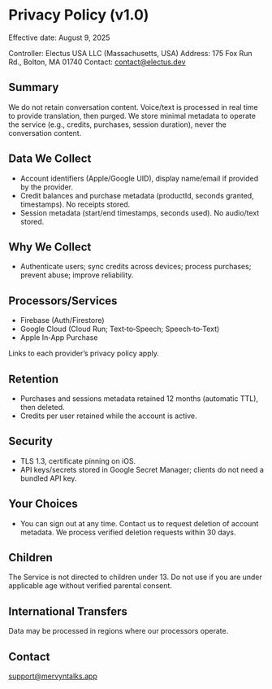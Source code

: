 # Privacy Policy (v1.0)

Effective date: August 9, 2025

Controller: Electus USA LLC (Massachusetts, USA)
Address: 175 Fox Run Rd., Bolton, MA 01740
Contact: contact@electus.dev

## Summary
We do not retain conversation content. Voice/text is processed in real time to provide translation, then purged. We store minimal metadata to operate the service (e.g., credits, purchases, session duration), never the conversation content.

## Data We Collect
- Account identifiers (Apple/Google UID), display name/email if provided by the provider.
- Credit balances and purchase metadata (productId, seconds granted, timestamps). No receipts stored.
- Session metadata (start/end timestamps, seconds used). No audio/text stored.

## Why We Collect
- Authenticate users; sync credits across devices; process purchases; prevent abuse; improve reliability.

## Processors/Services
- Firebase (Auth/Firestore)
- Google Cloud (Cloud Run; Text‑to‑Speech; Speech‑to‑Text)
- Apple In‑App Purchase

Links to each provider’s privacy policy apply.

## Retention
- Purchases and sessions metadata retained 12 months (automatic TTL), then deleted.
- Credits per user retained while the account is active.

## Security
- TLS 1.3, certificate pinning on iOS.
- API keys/secrets stored in Google Secret Manager; clients do not need a bundled API key.

## Your Choices
- You can sign out at any time. Contact us to request deletion of account metadata. We process verified deletion requests within 30 days.

## Children
The Service is not directed to children under 13. Do not use if you are under applicable age without verified parental consent.

## International Transfers
Data may be processed in regions where our processors operate.

## Contact
support@mervyntalks.app



